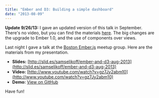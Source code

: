 ```yaml
---
title: "Ember and D3: Building a simple dashboard"
date: "2013-08-09"
---
```


**Update 9/26/13:** I gave an updated version of this talk in September. There's no video, but you can find the materials [here](/blog/updated-ember-d3-talk). The big changes are the upgrade to Ember 1.0, and the use of components over views.

Last night I gave a talk at the [Boston Ember.js](http://www.meetup.com/Boston-Ember-js/) meetup group. Here are the materials from my presentation.

- **Slides:** [http://slid.es/samselikoff/ember-and-d3-aug-2013](http://slid.es/samselikoff/ember-and-d3-aug-2013)
- **Video:** [http://www.youtube.com/watch?v=gz7Jy2abm10](http://www.youtube.com/watch?v=gz7Jy2abm10)
- **Demo:** [View on GitHub](https://github.com/samselikoff/talks/tree/master/1-aug2013-d3-ember-simple-dashboard)

Have fun!
